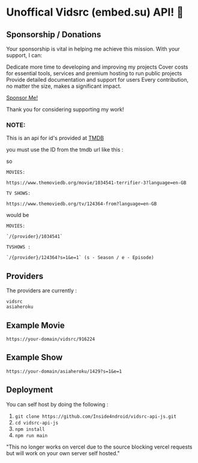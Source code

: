 # Unoffical Vidsrc (embed.su) API! 👋
## Sponsorship / Donations

Your sponsorship is vital in helping me achieve this mission. With your support, I can:

Dedicate more time to developing and improving my projects
Cover costs for essential tools, services and premium hosting to run public projects
Provide detailed documentation and support for users
Every contribution, no matter the size, makes a significant impact.

[Sponsor Me!](https://github.com/sponsors/Inside4ndroid)

Thank you for considering supporting my work!

### NOTE:

This is an api for id's provided at [TMDB](https://www.themoviedb.org/)

you must use the ID from the tmdb url like this :

so 
```
MOVIES:

https://www.themoviedb.org/movie/1034541-terrifier-3?language=en-GB

TV SHOWS:

https://www.themoviedb.org/tv/124364-from?language=en-GB
```
would be 
```
MOVIES:

`/{provider}/1034541`

TVSHOWS :

`/{provider}/124364?s=1&e=1` (s - Season / e - Episode)
```

## Providers

The providers are currently :

```
vidsrc
asiaheroku
```

## Example Movie
```
https://your-domain/vidsrc/916224
```

## Example Show
```
https://your-domain/asiaheroku/1429?s=1&e=1
```

## Deployment

You can self host by doing the following :

1. `git clone https://github.com/Inside4ndroid/vidsrc-api-js.git`
2. `cd vidsrc-api-js`
3. `npm install`
4. `npm run main`

"This no longer works on vercel due to the source blocking vercel requests but will work on your own server self hosted."
